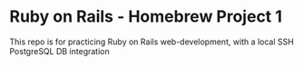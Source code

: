 # Ruby on Rails - Homebrew Project 1 

This repo is for practicing Ruby on Rails web-development, with a local SSH PostgreSQL DB integration
